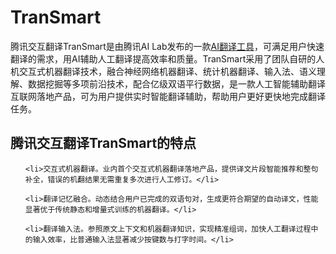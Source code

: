 # TranSmart

腾讯交互翻译TranSmart是由腾讯AI Lab发布的一款<a href="https://ai-bot.cn/best-ai-translation-tools/">AI翻译工具</a>，可满足用户快速翻译的需求，用AI辅助人工翻译提高效率和质量。TranSmart采用了团队自研的人机交互式机器翻译技术，融合神经网络机器翻译、统计机器翻译、输入法、语义理解、数据挖掘等多项前沿技术，配合亿级双语平行数据，是一款人工智能辅助翻译互联网落地产品，可为用户提供实时智能翻译辅助，帮助用户更好更快地完成翻译任务。
<h2>腾讯交互翻译TranSmart的特点</h2>
<ul>
 	<li>交互式机器翻译。业内首个交互式机器翻译落地产品，提供译文片段智能推荐和整句补全，错误的机翻结果无需重复多次进行人工修订。</li>
 	<li>翻译记忆融合。动态结合用户已完成的双语句对，生成更符合期望的自动译文，性能显著优于传统静态和增量式训练的机器翻译。</li>
 	<li>翻译输入法。参照原文上下文和机器翻译知识，实现精准组词，加快人工翻译过程中的输入效率，比普通输入法显著减少按键数与打字时间。</li>
</ul>